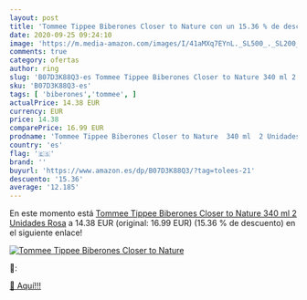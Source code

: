 ```yaml
---
layout: post
title: 'Tommee Tippee Biberones Closer to Nature con un 15.36 % de descuento'
date: 2020-09-25 09:24:10
image: 'https://m.media-amazon.com/images/I/41aMXq7EYnL._SL500_._SL200_.jpg'
comments: true
category: ofertas
author: ring
slug: 'B07D3K88Q3-es Tommee Tippee Biberones Closer to Nature 340 ml 2 Unidades...'
sku: 'B07D3K88Q3-es'
tags: [ 'biberones','tommee', ]
actualPrice: 14.38 EUR
currency: EUR
price: 14.38
comparePrice: 16.99 EUR
prodname: 'Tommee Tippee Biberones Closer to Nature  340 ml  2 Unidades  Rosa'
country: 'es'
flag: '🇪🇸'
brand: ''
buyurl: 'https://www.amazon.es/dp/B07D3K88Q3/?tag=tolees-21'
descuento: '15.36'
average: '12.185'
---
```


En este momento está [Tommee Tippee Biberones Closer to Nature  340 ml  2 Unidades  Rosa](https://www.amazon.es/dp/B07D3K88Q3/?tag=tolees-21) a 14.38 EUR (original: 16.99 EUR) (15.36 %  de descuento) en el siguiente enlace!

[![Tommee Tippee Biberones Closer to Nature](https://m.media-amazon.com/images/I/41aMXq7EYnL._SL500_._SL200_.jpg)](https://www.amazon.es/dp/B07D3K88Q3/?tag=tolees-21)

🔎:


[🛒 Aquí!!!](https://www.amazon.es/dp/B07D3K88Q3/?tag=tolees-21)
